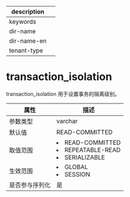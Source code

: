 |description||
|---|---|
|keywords||
|dir-name||
|dir-name-en||
|tenant-type||

# transaction_isolation

transaction_isolation 用于设置事务的隔离级别。

| **属性**  |                            **描述**                            |
|---------|------------------------------------------------------------------------------------------------------------------------------------------------------------------------------------------------------------------------------------|
| 参数类型    | varchar                                                      |
| 默认值     | READ-COMMITTED                                               |
| 取值范围    | <li> READ-COMMITTED   <li> REPEATABLE-READ   <li> SERIALIZABLE    |
| 生效范围    | <li> GLOBAL   <li> SESSION                                         |
| 是否参与序列化 | 是                                                            |
